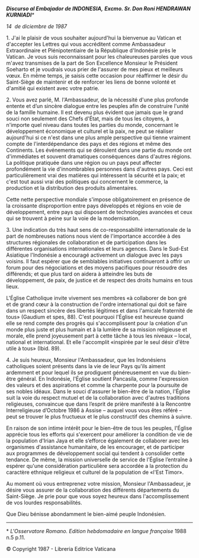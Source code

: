 ***Discurso al Embajador de INDONESIA,*** ***Excmo. Sr. Don Roni HENDRAWAN KURNIADI**\**

*14  de diciembre de 1987*

1\. J'ai le plaisir de vous souhaiter aujourd'hui la bienvenue au Vatican et d'accepter les Lettres qui vous accréditent comme Ambassadeur Extraordinaire et Plénipotentiaire de la République d'Indonésie près le Vatican. Je vous suis reconnaissant pour les chaleureuses paroles que vous m'avez transmises de la part de Son Excellence Monsieur le Président Soeharto et je voudrais vous prier de l'assurer de mes pieux et meilleurs vœux. En même temps, je saisis cette occasion pour réaffirmer le désir du Saint-Siège de maintenir et de renforcer les liens de bonne volonté et d'amitié qui existent avec votre patrie.

2\. Vous avez parlé, M. l'Ambassadeur, de la nécessité d'une plus profonde entente et d’un sincère dialogue entre les peuples afin de construire l'unité de la famille humaine. Il est devenu plus évident que jamais que le grand souci non seulement des Chefs d'État, mais de tous les citoyens, à n'importe quel niveau dans toutes les parties du monde, concernant le développement économique et culturel et la paix, ne peut se réaliser aujourd'hui si ce n'est dans une plus ample perspective qui tienne vraiment compte de l'interdépendance des pays et des régions et même des Continents. Les événements qui se déroulent dans une partie du monde ont d'immédiates et souvent dramatiques conséquences dans d'autres régions. La politique pratiquée dans une région ou un pays peut affecter profondément la vie d'innombrables personnes dans d'autres pays. Ceci est particulièrement vrai des matières qui intéressent la sécurité et la paix; et c'est tout aussi vrai des politiques qui concernent le commerce, la production et la distribution des produits alimentaires.

Cette nette perspective mondiale s'impose obligatoirement en présence de la croissante disproportion entre pays développés et régions en voie de développement, entre pays qui disposent de technologies avancées et ceux qui se trouvent à peine sur la voie de la modernisation.

3\. Une indication du très haut sens de co-responsabilité internationale de la part de nombreuses nations nous vient de l'importance accordée à des structures régionales de collaboration et de participation dans les différentes organisations internationales et leurs agences. Dans le Sud-Est Asiatique l'Indonésie a encouragé activement un dialogue avec les pays voisins. Il faut espérer que de semblables initiatives continueront à offrir un forum pour des négociations et des moyens pacifiques pour résoudre des différends; et que plus tard on aidera à atteindre les buts de développement, de paix, de justice et de respect des droits humains en tous lieux.

L'Église Catholique invite vivement ses membres «à collaborer de bon gré et de grand cœur à la construction de l'ordre international qui doit se faire dans un respect sincère des libertés légitimes et dans l'amicale fraternité de tous» (Gaudium et spes, 88). C'est pourquoi l'Église est heureuse quand elle se rend compte des progrès qui s'accomplissent pour la création d'un monde plus juste et plus humain et à la lumière de sa mission religieuse et morale, elle prend joyeusement part à cette tâche à tous les niveaux – local, national et international. Et elle l'accomplit «inspirée par le seul désir d'être utile à tous» (Ibid. 89).

4\. Je suis heureux, Monsieur l'Ambassadeur, que les Indonésiens catholiques soient présents dans la vie de leur Pays qu'ils aiment ardemment et pour lequel ils se prodiguent généreusement en vue du bien-être général. En Indonésie, l'Église soutient Pancasila, comme l'expression des valeurs et des aspirations et comme la charpente pour la poursuite de ses nobles idéaux. Dans le souci d'assurer le bien-être de la nation, l'Église suit la voie du respect mutuel et de la collaboration avec d'autres traditions religieuses, convaincue que dans l’esprit de prière manifesté à la Rencontre Interreligieuse d’Octobre 1986 à Assise – auquel vous vous êtes référé – peut se trouver le plus fructueux et le plus constructif des chemins à suivre.

En raison de son intime intérêt pour le bien-être de tous les peuples, l'Église apprécie tous les efforts qui s'exercent pour améliorer la condition de vie de la population d'Irian Jaya et elle s’efforce également de collaborer avec les organismes d'assistance humanitaire, de les encourager, et de participer aux programmes de développement social qui tendent à consolider cette tendance. De même, la mission universelle de service de l'Église l’entraîne à espérer qu'une considération particulière sera accordée a la protection du caractère ethnique religieux et culturel de la population de «l'Est Timor».

Au moment où vous entreprenez votre mission, Monsieur l'Ambassadeur, je désire vous assurer de la collaboration des différents départements du Saint-Siège. Je prie pour que vous soyez heureux dans l'accomplissement de vos lourdes responsabilités.

Que Dieu bénisse abondamment le bien-aimé peuple Indonésien.

* * *

\* *L'Osservatore Romano. Edition hebdomadaire en langue française* 1988 n.5 p.11.

© Copyright 1987 - Libreria Editrice Vaticana